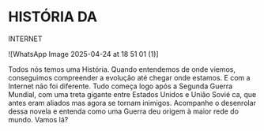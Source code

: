 # HISTÓRIA DA 
INTERNET



![WhatsApp Image 2025-04-24 at 18 51 01 (1)]

 Todos nós temos uma História. Quando 
entendemos de onde viemos, conseguimos 
compreender a evolução até chegar onde 
estamos. E com a Internet não foi diferente. 
Tudo começa logo após a Segunda Guerra 
Mundial, com uma treta gigante entre Estados 
Unidos e União Sovié ca, que antes eram 
aliados mas agora se tornam inimigos. 
Acompanhe o desenrolar dessa novela e 
entenda como uma Guerra deu origem à maior 
rede do mundo. Vamos lá?
